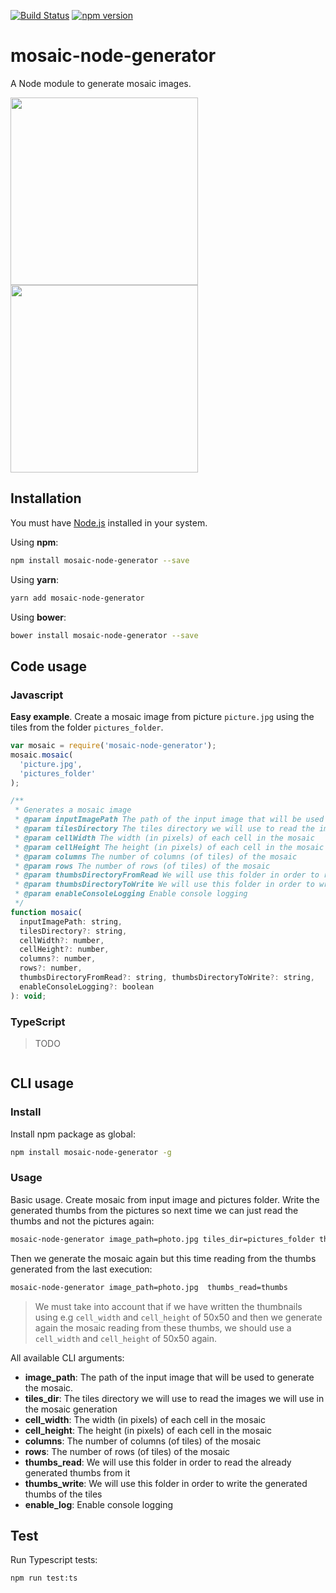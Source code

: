 [![Build Status](https://travis-ci.org/Dellos7/mosaic-node-generator.svg?branch=master)](https://travis-ci.org/Dellos7/mosaic-node-generator) [![npm version](https://badge.fury.io/js/mosaic-node-generator.svg)](https://badge.fury.io/js/mosaic-node-generator)

# mosaic-node-generator
A Node module to generate mosaic images.

[<img src="https://drive.google.com/uc?export=view&id=19bJzCWHChPP3xPHzGqq3mzruxZEdMOfz" width="300" align="left" />](https://drive.google.com/file/d/19bJzCWHChPP3xPHzGqq3mzruxZEdMOfz/view?usp=sharing)

[<img src="https://drive.google.com/uc?export=view&id=1oLhHmgpB4XiW_8KA3BQu46FzI7D75MDw" width="300" />](https://drive.google.com/file/d/1oLhHmgpB4XiW_8KA3BQu46FzI7D75MDw/view?usp=sharing)

## Installation

You must have [Node.js](https://nodejs.org/es/) installed in your system.

Using **npm**:
```sh
npm install mosaic-node-generator --save
```

Using **yarn**:
```sh
yarn add mosaic-node-generator
```

Using **bower**:
```sh
bower install mosaic-node-generator --save
```

## Code usage

### Javascript

**Easy example**. Create a mosaic image from picture `picture.jpg` using the tiles from the folder `pictures_folder`.

```javascript
var mosaic = require('mosaic-node-generator');
mosaic.mosaic( 
  'picture.jpg', 
  'pictures_folder' 
);
```

```javascript
/**
 * Generates a mosaic image
 * @param inputImagePath The path of the input image that will be used to generate the mosaic
 * @param tilesDirectory The tiles directory we will use to read the images we will use in the mosaic generation
 * @param cellWidth The width (in pixels) of each cell in the mosaic
 * @param cellHeight The height (in pixels) of each cell in the mosaic
 * @param columns The number of columns (of tiles) of the mosaic
 * @param rows The number of rows (of tiles) of the mosaic
 * @param thumbsDirectoryFromRead We will use this folder in order to read the already generated thumbs from it
 * @param thumbsDirectoryToWrite We will use this folder in order to write the generated thumbs of the tiles
 * @param enableConsoleLogging Enable console logging
 */
function mosaic( 
  inputImagePath: string, 
  tilesDirectory?: string, 
  cellWidth?: number, 
  cellHeight?: number, 
  columns?: number, 
  rows?: number, 
  thumbsDirectoryFromRead?: string, thumbsDirectoryToWrite?: string, 
  enableConsoleLogging?: boolean
): void;
```

### TypeScript

> TODO

```typescript
```

## CLI usage

### Install

Install npm package as global:

```sh
npm install mosaic-node-generator -g
```

### Usage

Basic usage. Create mosaic from input image and pictures folder. Write the generated thumbs from the pictures so next time we can just read the thumbs and not the pictures again:

```sh
mosaic-node-generator image_path=photo.jpg tiles_dir=pictures_folder thumbs_write=thumbs
```

Then we generate the mosaic again but this time reading from the thumbs generated from the last execution:

```sh
mosaic-node-generator image_path=photo.jpg  thumbs_read=thumbs
```
> We must take into account that if we have written the thumbnails using e.g `cell_width` and `cell_height` of 50x50 and then we generate again the mosaic reading from these thumbs, we should use a `cell_width` and `cell_height` of 50x50 again.

All available CLI arguments:

* **image_path**: The path of the input image that will be used to generate the mosaic.
* **tiles_dir**: The tiles directory we will use to read the images we will use in the mosaic generation
* **cell_width**: The width (in pixels) of each cell in the mosaic
* **cell_height**: The height (in pixels) of each cell in the mosaic
* **columns**: The number of columns (of tiles) of the mosaic
* **rows**: The number of rows (of tiles) of the mosaic
* **thumbs_read**: We will use this folder in order to read the already generated thumbs from it
* **thumbs_write**: We will use this folder in order to write the generated thumbs of the tiles
* **enable_log**: Enable console logging

## Test 

Run Typescript tests:
```sh
npm run test:ts
```
